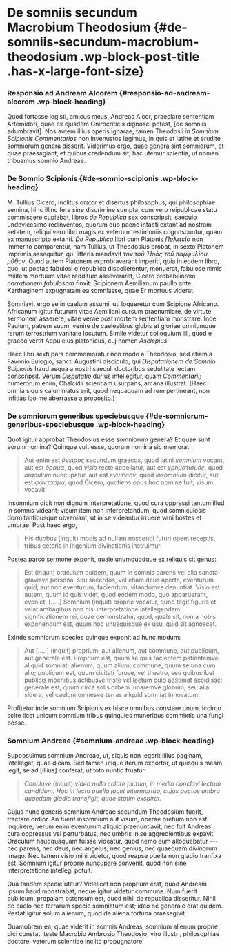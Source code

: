 
# De somniis secundum Macrobium Theodosium {#de-somniis-secundum-macrobium-theodosium .wp-block-post-title .has-x-large-font-size}

### Responsio ad Andream Alcorem {#responsio-ad-andream-alcorem .wp-block-heading}

Quod fortasse legisti, amicus meus, Andreas Alcor, praeclare sententiam
Artemidori, quae ex ejusdem Onirocriticis dignosci potest, [de somniis
adumbravit].
Nos autem illius operis ignarae, tamen Theodosii *in Somnium Scipionis
Commentarios* non invenustos legimus, in quis et latine et erudite
somniorum genera
disserit.
Viderimus ergo, quae genera sint somniorum, et quae praesagiant, et
quibus credendum sit; hac utemur scientia, ut nomen tribuamus somnio
Andreae.

### **De Somnio Scipionis** {#de-somnio-scipionis .wp-block-heading}

M. Tullius Cicero, inclitus orator et disertus philosophus, qui
philosophiae semina, hinc illinc fere sine
discrimine sumpta, cum vero reipublicae statu commiscere
cupiebat, libros *de Republica* sex conscripsit, saeculo undevicesimo
redinventos, quorum duo paene intacti extant ad nostram aetatem, reliqui vero libri
magis ex veterum testimoniis cognoscuntur, quam ex manuscripto extanti.
*De Republica* libri cum Platonis *Πολιτείᾳ* non immerito comparentur,
nam Tullius, ut Theodosius probat, in sexto Platonem imprimis
assequitur, qui litteris mandavit *τὸν τοῦ Ἠρὸς τοῦ παμφυλίου μῦθον*.
Quod autem Platonem exprobraverant imperiti, quia in eodem libro, quo,
ut poetae fabulosi e republica dispellerentur, monuerat, fabulose nimis
militem mortuum vitae redditum asseveraret, Cicero probabiliorem
*narrationem fabulosam* finxit: Scipionem Aemilianum paullo ante
Karthaginem expugnatam ea somniasse, quae Er mortuus
viderat.

Somniavit ergo se in caelum assumi, uti loqueretur cum Scipione
Africano. Africanum igitur futurum vitae Aemiliani cursum praenuntiare,
de virtute sermonem asserere, vitae verae post mortem sententiam
monstrare.
Inde Paulum, patrem suum, venire de caelestibus globis et gloriae
omniumque rerum terrestrium vanitate locutum. Simile videtur colloquium
illi, quod e graeco vertit Appuleius platonicus, cuj nomen
*Asclepius*.

Haec libri sexti pars commemoratur non modo a Theodosio, sed etiam a
Favonio Eulogio, sancti Augustini discipulo, qui *Disputationem de
Somnio Scipionis* haud aequa a nostri saeculi doctoribus sedulitate
lectam conscripsit. Verum *Disputatio* durius intellegitur, quam
*Commentarii;* numerorum enim, Chalcidii scientiam
usurpans,
arcana illustrat. (Haec omnia siquis calumniatus erit, quod nequaquam ad
rem pertineant, non infitias ibo me aberrasse a proposito.)

### **De somniorum generibus speciebusque** {#de-somniorum-generibus-speciebusque .wp-block-heading}

Quot igitur approbat Theodosius esse somniorum genera? Et quae sunt
eorum nomina? Quinque vult esse, quorum nomina sic memorat:

> Aut enim est *ὄνειρος* secundum graecos, quod latini *somnium* vocant,
> aut est *ὄραμα*, quod *visio* recte appellatur, aut est *χρηματισμός*,
> quod *oraculum* nuncupatur, aut est *ἐνύπνιον*, quod *insomnium*
> dicitur, aut est *φάντασμα*, quod Cicero, quotiens opus hoc nomine
> fuit, *visum*
> vocavit.

Insomnium dicit non dignum interpretatione, quod cura oppressi tantum
illud in somnis videant; visum item non interpretandum, quod
somniculosis dormitantibusque obveniant, ut in se videantur irruere vani
hostes et umbrae. Post haec ergo,

> His duobus (inquit) modis ad nullam noscendi futuri opem receptis,
> tribus ceteris in ingenium divinationis
> instruimur.

Postea parco sermone exponit, quale unumquodque ex reliquis sit genus:

> Est (inquit) oraculum quidem, quum in somnis parens vel alia sancta
> gravisve persona, seu sacerdos, vel etiam deus aperte, eventurum quid,
> aut non eventurum, faciendum, vitandumve denuntiat. Visio est autem,
> quum id quis videt, quod eodem modo, quo apparuerant, eveniet.
> \[.....\] Somnium (inquit) proprie vocatur, quod tegit figuris et
> velat ambagibus non nisi interpretatione intellegendam significationem
> rei, quae demonstratur, quod, quale sit, non a nobis exponendum est,
> quum hoc unusquisque ex usu, quid sit
> agnoscet.

Exinde somniorum species quinque exponit ad hunc modum:

> Aut \[.....\] (inquit) proprium, aut alienum, aut commune, aut
> publicum, aut generale est. Proprium est, quum se quis facientem
> patientemve aliquid somniat; alienum, quum alium; commune, quum se una
> cum alio; publicum est, quum civitati forove, vel theatro, seu
> quibuslibet publicis moenibus actibusve triste vel laetum quid
> aestimat accidisse; generale est, quum circa solis orbem lunaremve
> globum, seu alia sidera, vel caelum omnesve terras aliquid somniat
> innovatum.

Profitetur inde somnium Scipionis ex hisce omnibus constare unum.
Iccirco scire licet unicum somnium tribus quinquies muneribus commixtis
una fungi posse.

### **Somnium Andreae** {#somnium-andreae .wp-block-heading}

Supposuimus somnium Andreae, ut, siquis non legerit illius paginam,
intellegat, quae dicam. Sed tamen utique iterum exhortor, ut quisquis
meam legit, se ad
[illius]
conferat, ut toto nuntio fruatur.

> *Conclave* (inquit) *video nullo colore pictum, in medio conclavi
> lectum candidum. Hoc in lecto puella jacet intermortua, cujus pectus
> umbra quaedam gladio transfigit, quae statim
> exspirat.*

Cujus nunc generis somnium Andreae secundum Theodosium fuerit, tractare
ordior. An fuerit insomnium aut visum, operae pretium non est inquirere;
verum enim eventurum aliquid praenuntiavit, nec fuit Andreas cura
oppressus vel perturbatus, nec umbris in se aggredientibus expavit.
Oraculum haudquaquam fuisse videatur, quod nemo eum alloquebatur --- nec
parens, nec deus, nec angelus, nec genius, nec quaequam divinorum imago.
Nec tamen visio mihi videtur, quod reapse puella non gladio tranfixa
est. Somnium igitur proprie nuncupare convenit, quod non sine
interpretatione intellegi potuit.

Qua tandem specie utitur? Videlicet non proprium erat, quod Andream
ipsum haud monstrabat; neque igitur videtur commune. Num fuerit
publicum, propalam ostensum est, quod nihil de republica disseritur.
Nihil de caelo nec terrarum specie somniatum est; ideo ne generale erat
quidem. Restat igitur solum alienum, quod de aliena fortuna praesagivit.

Quamobrem ea, quae viderit in somnis Andreas, somnium alienum proprie
dici constat, teste Macrobio Ambrosio Theodosio, viro illustri,
philosophiae doctore, veterum scientiae inclito propugnatore.

